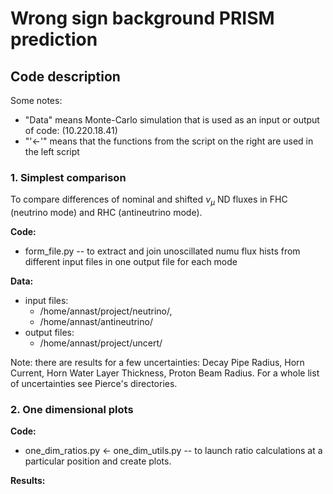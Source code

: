# Wrong sign background PRISM prediction

## Code description 

Some notes:

- "Data" means Monte-Carlo simulation that is used as an input or output of code: (10.220.18.41)
- "'$\leftarrow$'" means that the functions from the script on the right are used in the left script 

### 1. Simplest comparison

To compare differences of nominal and shifted $\nu_{\mu}$ ND fluxes in FHC (neutrino mode) and RHC (antineutrino mode).

**Code:**

- form_file.py -- to extract and join unoscillated numu flux hists from different input files in one output file for each mode

**Data:**

- input files: 
  - /home/annast/project/neutrino/, 
  - /home/annast/antineutrino/
- output files: 
  - /home/annast/project/uncert/

Note: there are results for a few uncertainties: Decay Pipe Radius, Horn Current, Horn Water Layer Thickness, Proton Beam Radius. For a whole list of uncertainties see Pierce's directories.

### 2. One dimensional plots

**Code:**

- one_dim_ratios.py $\leftarrow$ one_dim_utils.py -- to launch ratio calculations at a particular position and create plots.
 
**Results:**
